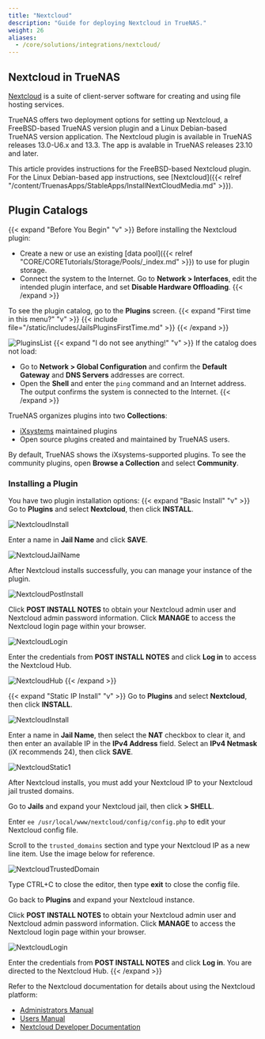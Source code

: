 ```yaml
---
title: "Nextcloud"
description: "Guide for deploying Nextcloud in TrueNAS."
weight: 26
aliases:
  - /core/solutions/integrations/nextcloud/
---
```


## Nextcloud in TrueNAS

[Nextcloud](https://nextcloud.com/) is a suite of client-server software for creating and using file hosting services.

TrueNAS offers two deployment options for setting up Nextcloud, a FreeBSD-based TrueNAS version plugin and a Linux Debian-based TrueNAS version application.
The Nextcloud plugin is available in TrueNAS releases 13.0-U6.x and 13.3.
The app is avalable in TrueNAS releases 23.10 and later.

This article provides instructions for the FreeBSD-based Nextcloud plugin.
For the Linux Debian-based app instructions, see [Nextcloud]({{< relref "/content/TruenasApps/StableApps/InstallNextCloudMedia.md" >}}).

## Plugin Catalogs

{{< expand "Before You Begin" "v" >}}
Before installing the Nextcloud plugin:
* Create a new or use an existing [data pool]({{< relref "CORE/CORETutorials/Storage/Pools/_index.md" >}}) to use for plugin storage.
* Connect the system to the Internet.
  Go to **Network > Interfaces**, edit the intended plugin interface, and set **Disable Hardware Offloading**.
{{< /expand >}}

To see the plugin catalog, go to the **Plugins** screen.
{{< expand "First time in this menu?" "v" >}}
{{< include file="/static/includes/JailsPluginsFirstTime.md" >}}
{{< /expand >}}

![PluginsList](/images/CORE/Plugins/PluginsList.png "Plugins Catalog")
{{< expand "I do not see anything!" "v" >}}
If the catalog does not load:
* Go to **Network > Global Configuration** and confirm the **Default Gateway** and **DNS Servers** addresses are correct.
* Open the **Shell** and enter the `ping` command and an Internet address. 
The output confirms the system is connected to the Internet.
{{< /expand >}}

TrueNAS organizes plugins into two **Collections**:

* [iXsystems](https://www.ixsystems.com/) maintained plugins
* Open source plugins created and maintained by TrueNAS users.

By default, TrueNAS shows the iXsystems-supported plugins.
To see the community plugins, open **Browse a Collection** and select **Community**.

### Installing a Plugin
You have two plugin installation options:
{{< expand "Basic Install" "v" >}}
Go to **Plugins** and select **Nextcloud**, then click **INSTALL**.

![NextcloudInstall](/images/Solutions/SolutionsIntegrationsNextcloudInstall.png "Nextcloud Install")

Enter a name in **Jail Name** and click **SAVE**.

![NextcloudJailName](/images/Solutions/SolutionsIntegrationsNextcloudJailName.png "Nextcloud Jail Name")

After Nextcloud installs successfully, you can manage your instance of the plugin.  

![NextcloudPostInstall](/images/Solutions/SolutionsIntegrationsNextcloudPostInstall.png "Nextcloud Post Install")

Click **POST INSTALL NOTES** to obtain your Nextcloud admin user and  Nextcloud admin password information. 
Click **MANAGE** to access the Nextcloud login page within your browser.

![NextcloudLogin](/images/Solutions/SolutionsIntegrationsNextcloudLogin.png "Nextcloud Login")

Enter the credentials from **POST INSTALL NOTES** and click **Log in** to access the Nextcloud Hub.

![NextcloudHub](/images/Solutions/SolutionsIntegrationsNextcloudLogin.png "Nextcloud Hub")
{{< /expand >}}

{{< expand "Static IP Install" "v" >}}
Go to **Plugins** and select **Nextcloud**, then click **INSTALL**.

![NextcloudInstall](/images/Solutions/SolutionsIntegrationsNextcloudInstall.png "Nextcloud Install")

Enter a name in **Jail Name**, then select the **NAT** checkbox to clear it, and then enter an available IP in the **IPv4 Address** field. 
Select an **IPv4 Netmask** (iX recommends 24), then click **SAVE**.

![NextcloudStatic1](/images/Solutions/NextcloudStatic1.png "Nextcloud Static Setup")

After Nextcloud installs, you must add your Nextcloud IP to your Nextcloud jail trusted domains.

Go to **Jails** and expand your Nextcloud jail, then click **> SHELL**.

Enter `ee /usr/local/www/nextcloud/config/config.php` to edit your Nextcloud config file.

Scroll to the `trusted_domains` section and type your Nextcloud IP as a new line item. Use the image below for reference.

![NextcloudTrustedDomain](/images/Solutions/NextcloudTrustedDomain.png "Nextcloud Add Trusted Domain")

Type <kdb>CTRL+C</kdb> to close the editor, then type **exit** to close the config file.

Go back to **Plugins** and expand your Nextcloud instance.

Click **POST INSTALL NOTES** to obtain your Nextcloud admin user and Nextcloud admin password information.
Click **MANAGE** to access the Nextcloud login page within your browser.

![NextcloudLogin](/images/Solutions/SolutionsIntegrationsNextcloudLogin.png "Nextcloud Login")

Enter the credentials from **POST INSTALL NOTES** and click **Log in**.  You are directed to the Nextcloud Hub.
{{< /expand >}}

Refer to the Nextcloud documentation for details about using the Nextcloud platform:

* [Administrators Manual](https://docs.nextcloud.com/server/latest/admin_manual/)
* [Users Manual](https://docs.nextcloud.com/server/latest/user_manual/en/)
* [Nextcloud Developer Documentation](https://docs.nextcloud.com/server/latest/developer_manual/)